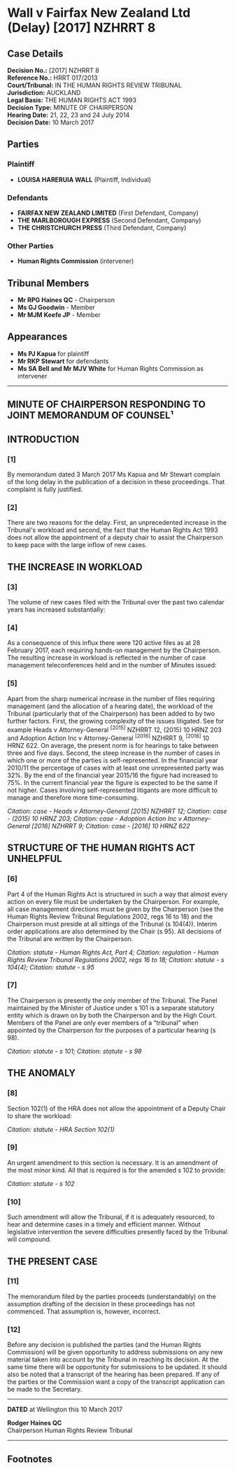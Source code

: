 # Wall v Fairfax New Zealand Ltd (Delay) [2017] NZHRRT 8

## Case Details

**Decision No.:** [2017] NZHRRT 8  
**Reference No.:** HRRT 017/2013  
**Court/Tribunal:** IN THE HUMAN RIGHTS REVIEW TRIBUNAL  
**Jurisdiction:** AUCKLAND  
**Legal Basis:** THE HUMAN RIGHTS ACT 1993  
**Decision Type:** MINUTE OF CHAIRPERSON  
**Hearing Date:** 21, 22, 23 and 24 July 2014  
**Decision Date:** 10 March 2017  

## Parties

### Plaintiff
- **LOUISA HARERUIA WALL** (Plaintiff, Individual)

### Defendants
- **FAIRFAX NEW ZEALAND LIMITED** (First Defendant, Company)
- **THE MARLBOROUGH EXPRESS** (Second Defendant, Company)
- **THE CHRISTCHURCH PRESS** (Third Defendant, Company)

### Other Parties
- **Human Rights Commission** (intervener)

## Tribunal Members
- **Mr RPG Haines QC** - Chairperson
- **Ms GJ Goodwin** - Member
- **Mr MJM Keefe JP** - Member

## Appearances
- **Ms PJ Kapua** for plaintiff
- **Mr RKP Stewart** for defendants
- **Ms SA Bell and Mr MJV White** for Human Rights Commission as intervener

---

## MINUTE OF CHAIRPERSON RESPONDING TO JOINT MEMORANDUM OF COUNSEL¹

## INTRODUCTION

### [1]
By memorandum dated 3 March 2017 Ms Kapua and Mr Stewart complain of the long delay in the publication of a decision in these proceedings. That complaint is fully justified.

### [2]
There are two reasons for the delay. First, an unprecedented increase in the Tribunal's workload and second, the fact that the Human Rights Act 1993 does not allow the appointment of a deputy chair to assist the Chairperson to keep pace with the large inflow of new cases.

## THE INCREASE IN WORKLOAD

### [3]
The volume of new cases filed with the Tribunal over the past two calendar years has increased substantially:

### [4]
As a consequence of this influx there were 120 active files as at 28 February 2017, each requiring hands-on management by the Chairperson. The resulting increase in workload is reflected in the number of case management teleconferences held and in the number of Minutes issued:

### [5]
Apart from the sharp numerical increase in the number of files requiring management (and the allocation of a hearing date), the workload of the Tribunal (particularly that of the Chairperson) has been added to by two further factors. First, the growing complexity of the issues litigated. See for example Heads v Attorney-General <sup>[2015]</sup> NZHRRT 12, (2015) 10 HRNZ 203 and Adoption Action Inc v Attorney-General <sup>[2016]</sup> NZHRRT 9, <sup>[2016]</sup> 10 HRNZ 622. On average, the present norm is for hearings to take between three and five days. Second, the steep increase in the number of cases in which one or more of the parties is self-represented. In the financial year 2010/11 the percentage of cases with at least one unrepresented party was 32%. By the end of the financial year 2015/16 the figure had increased to 75%. In the current financial year the figure is expected to be the same if not higher. Cases involving self-represented litigants are more difficult to manage and therefore more time-consuming.

*Citation: case - Heads v Attorney-General [2015] NZHRRT 12; Citation: case - (2015) 10 HRNZ 203; Citation: case - Adoption Action Inc v Attorney-General [2016] NZHRRT 9; Citation: case - [2016] 10 HRNZ 622*

## STRUCTURE OF THE HUMAN RIGHTS ACT UNHELPFUL

### [6]
Part 4 of the Human Rights Act is structured in such a way that almost every action on every file must be undertaken by the Chairperson. For example, all case management directions must be given by the Chairperson (see the Human Rights Review Tribunal Regulations 2002, regs 16 to 18) and the Chairperson must preside at all sittings of the Tribunal (s 104(4)). Interim order applications are also determined by the Chair (s 95). All decisions of the Tribunal are written by the Chairperson.

*Citation: statute - Human Rights Act, Part 4; Citation: regulation - Human Rights Review Tribunal Regulations 2002, regs 16 to 18; Citation: statute - s 104(4); Citation: statute - s 95*

### [7]
The Chairperson is presently the only member of the Tribunal. The Panel maintained by the Minister of Justice under s 101 is a separate statutory entity which is drawn on by both the Chairperson and by the High Court. Members of the Panel are only ever members of a “tribunal” when appointed by the Chairperson for the purposes of a particular hearing (s 98).

*Citation: statute - s 101; Citation: statute - s 98*

## THE ANOMALY

### [8]
Section 102(1) of the HRA does not allow the appointment of a Deputy Chair to share the workload:

*Citation: statute - HRA Section 102(1)*

### [9]
An urgent amendment to this section is necessary. It is an amendment of the most minor kind. All that is required is for the amended s 102 to provide:

*Citation: statute - s 102*

### [10]
Such amendment will allow the Tribunal, if it is adequately resourced, to hear and determine cases in a timely and efficient manner. Without legislative intervention the severe difficulties presently faced by the Tribunal will compound.

## THE PRESENT CASE

### [11]
The memorandum filed by the parties proceeds (understandably) on the assumption drafting of the decision in these proceedings has not commenced. That assumption is, however, incorrect.

### [12]
Before any decision is published the parties (and the Human Rights Commission) will be given opportunity to address submissions on any new material taken into account by the Tribunal in reaching its decision. At the same time there will be opportunity for submissions to be updated. It should also be noted that a transcript of the hearing has been prepared. If any of the parties or the Commission want a copy of the transcript application can be made to the Secretary.

---

**DATED** at Wellington this 10 March 2017

**Rodger Haines QC**  
Chairperson
Human Rights Review Tribunal

---

## Footnotes

[^1]: [This Minute is to be cited as: Wall v Fairfax New Zealand Ltd (Delay) [2017] NZHRRT 8.]

